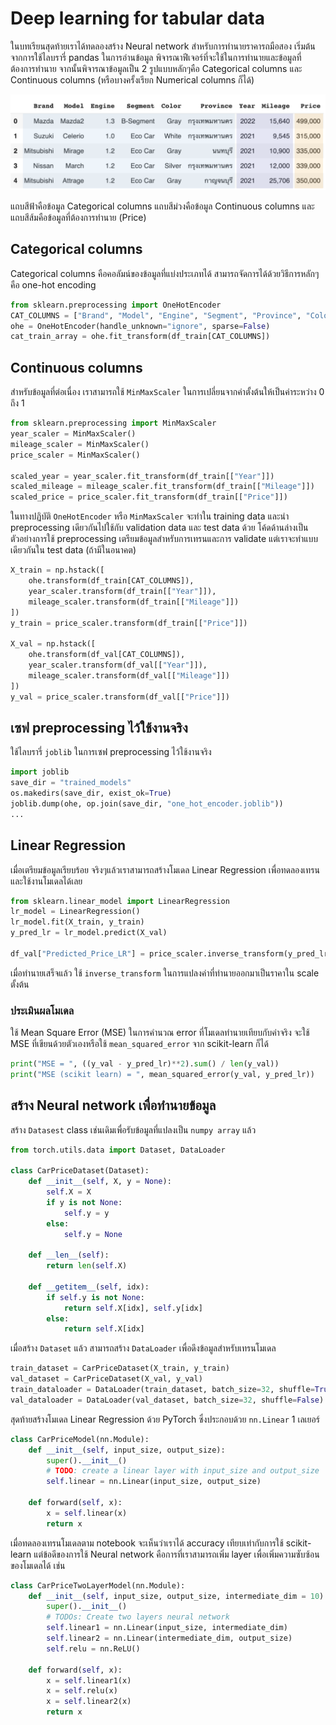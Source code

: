 # Deep learning for tabular data

ในบทเรียนสุดท้ายเราได้ทดลองสร้าง Neural network สำหรับการทำนายราคารถมือสอง
เริ่มต้นจากการใช้ไลบรารี่ pandas ในการอ่านข้อมูล พิจารณาฟีเจอร์ที่จะใช้ในการทำนายและข้อมูลที่ต้องการทำนาย
จากนั้นพิจารณาข้อมูลเป็น 2 รูปแบบหลักๆคือ Categorical columns
และ Continuous columns (หรือบางครั้งเรียก Numerical columns ก็ได้)

![Cat_Cont](images/cat_cont_columns.png)

แถบสีฟ้าคือข้อมูล Categorical columns แถบสีม่วงคือข้อมูล Continuous columns
และแถบสีส้มคือข้อมูลที่ต้องการทำนาย (Price)

## Categorical columns

Categorical columns คือคอลัมน์ของข้อมูลที่แบ่งประเภทได้ สามารถจัดการได้ด้วยวิธีการหลักๆคือ one-hot encoding

```py
from sklearn.preprocessing import OneHotEncoder
CAT_COLUMNS = ["Brand", "Model", "Engine", "Segment", "Province", "Color"]
ohe = OneHotEncoder(handle_unknown="ignore", sparse=False)
cat_train_array = ohe.fit_transform(df_train[CAT_COLUMNS])
```

## Continuous columns

สำหรับข้อมูลที่ต่อเนื่อง เราสามารถใช้ `MinMaxScaler` ในการเปลี่ยนจากค่าตั้งต้นให้เป็นค่าระหว่าง 0 ถึง 1

```py
from sklearn.preprocessing import MinMaxScaler
year_scaler = MinMaxScaler()
mileage_scaler = MinMaxScaler()
price_scaler = MinMaxScaler()

scaled_year = year_scaler.fit_transform(df_train[["Year"]])
scaled_mileage = mileage_scaler.fit_transform(df_train[["Mileage"]])
scaled_price = price_scaler.fit_transform(df_train[["Price"]])
```

ในทางปฏิบัติ `OneHotEncoder` หรือ `MinMaxScaler` จะทำใน training data และนำ preprocessing
เดียวกันไปใช้กับ validation data และ test data ด้วย โค้ดด้านล่างเป็นตัวอย่างการใช้ preprocessing
เตรียมข้อมูลสำหรับการเทรนและการ validate แต่เราจะทำแบบเดียวกันใน test data (ถ้ามีในอนาคต)

```py
X_train = np.hstack([
    ohe.transform(df_train[CAT_COLUMNS]),
    year_scaler.transform(df_train[["Year"]]),
    mileage_scaler.transform(df_train[["Mileage"]])
])
y_train = price_scaler.transform(df_train[["Price"]])

X_val = np.hstack([
    ohe.transform(df_val[CAT_COLUMNS]),
    year_scaler.transform(df_val[["Year"]]),
    mileage_scaler.transform(df_val[["Mileage"]])
])
y_val = price_scaler.transform(df_val[["Price"]])
```

## เซฟ preprocessing ไว้ใช้งานจริง

ใช้ไลบรารี่ `joblib` ในการเซฟ preprocessing ไว้ใช้งานจริง

```py
import joblib
save_dir = "trained_models"
os.makedirs(save_dir, exist_ok=True)
joblib.dump(ohe, op.join(save_dir, "one_hot_encoder.joblib"))
...
```

## Linear Regression

เมื่อเตรียมข้อมูลเรียบร้อย จริงๆแล้วเราสามารถสร้างโมเดล Linear Regression เพื่อทดลองเทรนและใช้งานโมเดลได้เลย

```py
from sklearn.linear_model import LinearRegression
lr_model = LinearRegression()
lr_model.fit(X_train, y_train)
y_pred_lr = lr_model.predict(X_val)

df_val["Predicted_Price_LR"] = price_scaler.inverse_transform(y_pred_lr).ravel()
```

เมื่อทำนายเสร็จแล้ว ใช้ `inverse_transform` ในการแปลงค่าที่ทำนายออกมาเป็นราคาใน scale ตั้งต้น

### ประเมินผลโมเดล

ใช้ Mean Square Error (MSE) ในการคำนวณ error ที่โมเดลทำนายเทียบกับค่าจริง จะใช้ MSE
ที่เขียนด้วยตัวเองหรือใช้ `mean_squared_error` จาก scikit-learn ก็ได้

```py
print("MSE = ", ((y_val - y_pred_lr)**2).sum() / len(y_val))
print("MSE (scikit learn) = ", mean_squared_error(y_val, y_pred_lr))
```

## สร้าง Neural network เพื่อทำนายข้อมูล

สร้าง `Datasest` class เช่นเดิมเพื่อรับข้อมูลที่แปลงเป็น `numpy array` แล้ว

```py
from torch.utils.data import Dataset, DataLoader

class CarPriceDataset(Dataset):
    def __init__(self, X, y = None):
        self.X = X
        if y is not None:
            self.y = y
        else:
            self.y = None

    def __len__(self):
        return len(self.X)

    def __getitem__(self, idx):
        if self.y is not None:
            return self.X[idx], self.y[idx]
        else:
            return self.X[idx]
```

เมื่อสร้าง `Dataset` แล้ว สามารถสร้าง `DataLoader` เพื่อดึงข้อมูลสำหรับเทรนโมเดล

```py
train_dataset = CarPriceDataset(X_train, y_train)
val_dataset = CarPriceDataset(X_val, y_val)
train_dataloader = DataLoader(train_dataset, batch_size=32, shuffle=True)
val_dataloader = DataLoader(val_dataset, batch_size=32, shuffle=False)
```

สุดท้ายสร้างโมเดล Linear Regression ด้วย PyTorch ซึ่งประกอบด้วย `nn.Linear` 1 เลเยอร์

```py
class CarPriceModel(nn.Module):
    def __init__(self, input_size, output_size):
        super().__init__()
        # TODO: create a linear layer with input_size and output_size
        self.linear = nn.Linear(input_size, output_size)

    def forward(self, x):
        x = self.linear(x)
        return x
```

เมื่อทดลองเทรนโมเดลตาม notebook จะเห็นว่าเราได้ accuracy เทียบเท่ากับการใช้ scikit-learn
แต่ข้อดีของการใช้ Neural network คือการที่เราสามารถเพิ่ม layer เพื่อเพิ่มความซับซ้อนของโมเดลได้ เช่น

```py
class CarPriceTwoLayerModel(nn.Module):
    def __init__(self, input_size, output_size, intermediate_dim = 10):
        super().__init__()
        # TODOs: Create two layers neural network
        self.linear1 = nn.Linear(input_size, intermediate_dim)
        self.linear2 = nn.Linear(intermediate_dim, output_size)
        self.relu = nn.ReLU()

    def forward(self, x):
        x = self.linear1(x)
        x = self.relu(x)
        x = self.linear2(x)
        return x
```
